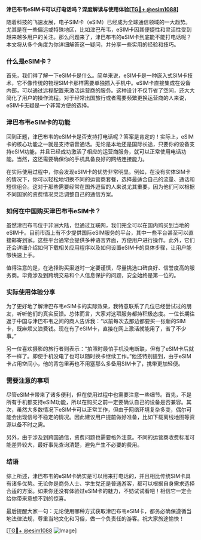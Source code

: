 **津巴布韦eSIM卡可以打电话吗？深度解读与使用体验[[TG💪+ @esim1088](https://t.me/s/esim1088)]**

随着科技的飞速发展，电子SIM卡（eSIM）已经成为全球通信领域的一大趋势。尤其是在一些偏远或特殊地区，比如津巴布韦，eSIM卡因其便捷性和灵活性受到越来越多用户的关注。那么问题来了，津巴布韦的eSIM卡到底能不能打电话呢？本文将从多个角度为你详细解答这一疑问，并分享一些实用的经验和技巧。

### 什么是eSIM卡？

首先，我们得了解一下eSIM卡是什么。简单来说，eSIM卡是一种嵌入式SIM卡技术，它不像传统的物理SIM卡那样需要单独插入手机中。eSIM卡直接集成在设备内部，可以通过远程配置来激活运营商的服务。这种设计不仅节省了空间，还大大简化了用户的操作流程。对于经常出国旅行或者需要频繁更换运营商的人来说，eSIM卡无疑是一个非常方便的选择。

### 津巴布韦eSIM卡的功能

回到正题，津巴布韦的eSIM卡是否支持打电话呢？答案是肯定的！实际上，eSIM卡的核心功能之一就是支持语音通话。无论是本地还是国际长途，只要你的设备支持eSIM功能，并且已经成功激活了相应的运营商服务，就可以正常使用电话功能。当然，这还需要确保你的手机具备良好的网络连接能力。

在实际使用过程中，你会发现eSIM卡的优势非常明显。例如，在没有实体SIM卡的情况下，你可以轻松地切换不同的运营商套餐，选择最适合自己的流量、通话和短信组合。这对于那些需要经常在国外逗留的人来说尤其重要，因为他们可以根据不同国家的资费情况灵活调整自己的通信方案。

### 如何在中国购买津巴布韦eSIM卡？

虽然津巴布韦位于非洲大陆，但通过互联网，我们完全可以在国内购买到当地的eSIM卡。目前市面上有不少提供国际eSIM服务的平台，其中一些平台甚至可以直接邮寄到家。这些平台通常会提供多种语言界面，方便用户进行操作。此外，它们还会详细介绍如何下载相关应用程序以及如何设置eSIM卡的具体步骤，让用户能够快速上手。

值得注意的是，在选择购买渠道时一定要谨慎，尽量挑选口碑良好、信誉度高的服务商。毕竟涉及到跨境交易和个人信息保护的问题，安全始终是第一位的。

### 实际使用体验分享

为了更好地了解津巴布韦eSIM卡的实际效果，我特意联系了几位已经尝试过的朋友，听听他们的真实反馈。总体而言，大家对这项服务都持积极态度。一位长期往返于中国与津巴布韦之间的商人告诉我：“以前每次去那边都要买一张新的SIM卡，既麻烦又浪费钱。现在有了eSIM卡，直接在网上激活就能用了，省了不少事。”

另一位喜欢摄影的旅行者则表示：“拍照时最怕手机没电断联，但有了eSIM卡后就不一样了。即使手机没电了也可以随时换卡继续工作。”他还特别提到，由于eSIM卡占用空间小，他的背包里再也不用塞那么多备用SIM卡了，携带更加轻便。

### 需要注意的事项

尽管eSIM卡带来了诸多便利，但在使用过程中也需要注意一些细节。首先，不是所有手机都支持eSIM功能，所以在购买之前一定要确认自己的设备是否兼容。其次，虽然大多数情况下eSIM卡可以正常工作，但由于网络环境复杂多变，偶尔可能会出现信号不稳定的情况。因此建议用户提前做好准备，比如下载离线地图等资源以备不时之需。

另外，由于涉及到跨国通信，资费问题也需要格外注意。不同的运营商收费标准可能差异较大，最好事先查询清楚，避免产生不必要的费用。

### 结语

综上所述，津巴布韦的eSIM卡确实是可以用来打电话的，并且相比传统SIM卡具有诸多优势。无论你是商务人士、学生党还是普通游客，都可以根据自身需求选择合适的方案。如果你还没有体验过eSIM卡的魅力，不妨试试看吧！相信它一定会给你带来意想不到的惊喜。

最后提醒大家一句：无论使用哪种方式获取津巴布韦eSIM卡，都务必确保遵循当地法律法规，尊重当地文化和习俗，做一个负责任的游客。祝大家旅途愉快！

[[TG💪+ @esim1088](https://t.me/s/esim1088) ![Image](https://i.postimg.cc/4NQfJmqS/Snipaste-2025-05-13-00-14-12.png)]